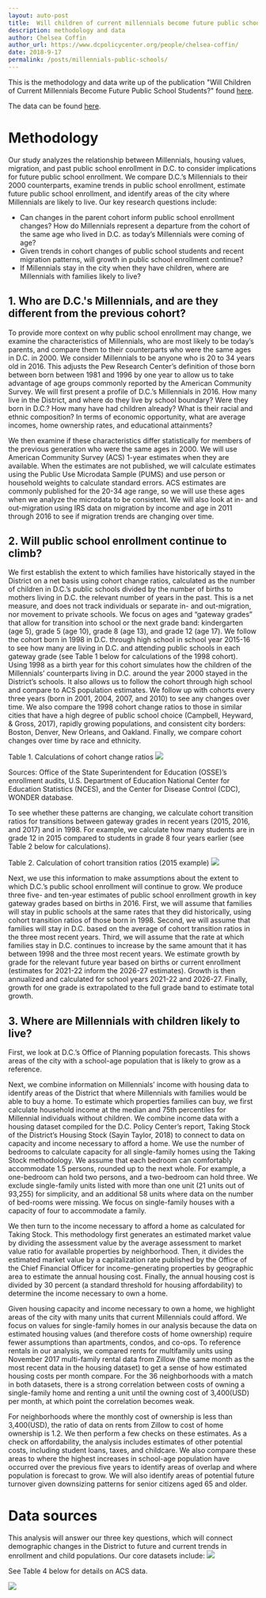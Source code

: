```yaml
---
layout: auto-post
title:  Will children of current millennials become future public school students?
description: methodology and data
author: Chelsea Coffin
author_url: https://www.dcpolicycenter.org/people/chelsea-coffin/
date: 2018-9-17
permalink: /posts/millennials-public-schools/
---
```


This is the methodology and data write up of the publication "Will Children of Current Millennials Become Future Public School Students?" found [here](https://www.dcpolicycenter.org/publications/future-public-school-students-report).

The data can be found <a href="https://DC-Policy-Center.github.io/assets/data-resources/Millennials-public-school-enrollment-select-datasets.xlsx">here</a>.

# Methodology

Our study analyzes the relationship between Millennials,  housing values, migration, and past public school enrollment in D.C. to consider implications for future public school enrollment. We compare D.C.’s Millennials to their 2000 counterparts, examine trends in public school enrollment, estimate future public school enrollment, and identify areas of the city where Millennials are likely to live. Our key research questions include:
-	Can changes in the parent cohort inform public school enrollment changes? How do Millennials represent a departure from the cohort of the same age who lived in D.C. as today’s Millennials were coming of age?
-	Given trends in cohort changes of public school students and recent migration patterns, will growth in public school enrollment continue?
-	If Millennials stay in the city when they have children, where are Millennials with families likely to live?


## 1. Who are D.C.'s Millennials, and are they different from the previous cohort?

To provide more context on why public school enrollment may change, we examine the characteristics of Millennials, who are most likely to be today’s parents, and compare them to their counterparts who were the same ages in D.C. in 2000. We consider Millennials to be anyone who is 20 to 34 years old in 2016. This adjusts the Pew Research Center’s definition of those born between born between 1981 and 1996 by one year to allow us to take advantage of age groups commonly reported by the American Community Survey.  We will first present a profile of D.C.’s Millennials in 2016. How many live in the District, and where do they live by school boundary?  Were they born in D.C.? How many have had children already? What is their racial and ethnic composition? In terms of economic opportunity, what are average incomes, home ownership rates, and educational attainments?


We then examine if these characteristics differ statistically for members of the previous generation who were the same ages in 2000. We will use American Community Survey (ACS) 1-year estimates when they are available. When the estimates are not published, we will calculate estimates using the Public Use Microdata Sample (PUMS) and use person or household weights to calculate standard errors. ACS estimates are commonly published for the 20-34 age range, so we will use these ages when we analyze the microdata to be consistent. We will also look at in- and out-migration using IRS data on migration by income and age  in 2011 through 2016 to see if migration trends are changing over time.

## 2. Will public school enrollment continue to climb?

We first establish the extent to which families have historically stayed in the District on a net basis using cohort change ratios,  calculated as the number of children in D.C.’s public schools divided by the number of births to mothers living in D.C. the relevant number of years in the past. This is a net measure, and does not track individuals or separate in- and out-migration, nor movement to private schools. We focus on ages and “gateway grades” that allow for transition into school or the next grade band: kindergarten (age 5), grade 5 (age 10), grade 8 (age 13), and grade 12 (age 17). We follow the cohort born in 1998 in D.C. through high school in school year 2015-16 to see how many are living in D.C. and attending public schools in each gateway grade (see Table 1 below for calculations of the 1998 cohort). Using 1998 as a birth year for this cohort simulates how the children of the Millennials’ counterparts living in D.C. around the year 2000 stayed in the District’s schools. It also allows us to follow the cohort through high school and compare to ACS population estimates. We follow up with cohorts every three years (born in 2001, 2004, 2007, and 2010) to see any changes over time. We also compare the 1998 cohort change ratios to those in similar cities that have a high degree of public school choice (Campbell, Heyward, & Gross, 2017), rapidly growing populations, and consistent city borders: Boston, Denver, New Orleans, and Oakland.  Finally, we compare cohort changes over time by race and ethnicity.


Table 1. Calculations of cohort change ratios
<img src="https://dc-policy-center.github.io/assets/images/post_images/millennial-epi/method-table-1-epimr.png">

Sources: Office of the State Superintendent for Education (OSSE)’s enrollment audits, U.S. Department of Education National Center for Education Statistics (NCES), and the Center for Disease Control (CDC), WONDER database.


To see whether these patterns are changing, we calculate cohort transition ratios for transitions between gateway grades in recent years (2015, 2016, and 2017) and in 1998. For example, we calculate how many students are in grade 12 in 2015 compared to students in grade 8 four years earlier (see Table 2 below for calculations).


Table 2. Calculation of cohort transition ratios (2015 example)
<img src="https://dc-policy-center.github.io/assets/images/post_images/millennial-epi/method-table-2-epimr.png">


Next, we use this information to make assumptions about the extent to which D.C.’s public school enrollment will continue to grow. We produce three five- and ten-year estimates of public school enrollment growth in key gateway grades based on births in 2016. First, we will assume that families will stay in public schools at the same rates that they did historically, using cohort transition ratios of those born in 1998. Second, we will assume that families will stay in D.C. based on the average of cohort transition ratios in the three most recent years. Third, we will assume that the rate at which families stay in D.C. continues to increase by the same amount that it has between 1998 and the three most recent years. We estimate growth by grade for the relevant future year based on births or current enrollment (estimates for 2021-22 inform the 2026-27 estimates). Growth is then annualized and calculated for school years 2021-22 and 2026-27. Finally, growth for one grade is extrapolated to the full grade band to estimate total growth.

## 3. Where are Millennials with children likely to live?


First, we look at D.C.’s Office of Planning population forecasts. This shows areas of the city with a school-age population that is likely to grow as a reference.


Next, we combine information on Millennials’ income with housing data to identify areas of the District that where Millennials with families would be able to buy a home. To estimate which properties families can buy, we first calculate household income at the median and 75th percentiles for Millennial individuals without children. We combine income data with a housing dataset compiled for the D.C. Policy Center’s report, Taking Stock of the District’s Housing Stock (Sayin Taylor, 2018) to connect to data on capacity and income necessary to afford a home. We use the number of bedrooms to calculate capacity for all single-family homes using the Taking Stock methodology. We assume that each bedroom can comfortably accommodate 1.5 persons, rounded up to the next whole. For example, a one-bedroom can hold two persons, and a two-bedroom can hold three. We exclude single-family units listed with more than one unit (21 units out of 93,255) for simplicity, and an additional 58 units where data on the number of bed-rooms were missing. We focus on single-family houses with a capacity of four to accommodate a family.


We then turn to the income necessary to afford a home as calculated for Taking Stock.  This methodology first generates an estimated market value by dividing the assessment value by the average assessment to market value ratio for available properties by neighborhood. Then, it divides the estimated market value by a capitalization rate published by the Office of the Chief Financial Officer for income-generating properties by geographic area to estimate the annual housing cost. Finally, the annual housing cost is divided by 30 percent (a standard threshold for housing affordability) to determine the income necessary to own a home.  


Given housing capacity and income necessary to own a home, we highlight areas of the city with many units that current Millennials could afford. We focus on values for single-family homes in our analysis because the data on estimated housing values (and therefore costs of home ownership) require fewer assumptions than apartments, condos, and co-ops. To reference rentals in our analysis, we compared rents for multifamily units using November 2017 multi-family rental data from Zillow (the same month as the most recent data in the housing dataset) to get a sense of how estimated housing costs per month compare. For the 36 neighborhoods with a match in both datasets, there is a strong correlation between costs of owning a single-family home and renting a unit until the owning cost of 3,400(USD) per month, at which point the correlation becomes weak.


For neighborhoods where the monthly cost of ownership is less than 3,400(USD), the ratio of data on rents from Zillow to cost of home ownership is 1.2.
We then perform a few checks on these estimates. As a check on affordability, the analysis includes estimates of other potential costs, including student loans, taxes, and childcare. We also compare these areas to where the highest increases in school-age population have occurred over the previous five years to identify areas of overlap and where population is forecast to grow. We will also identify areas of potential future turnover given downsizing patterns for senior citizens aged 65 and older.


# Data sources
This analysis will answer our three key questions, which will connect demographic changes in the District to future and current trends in enrollment and child populations. Our core datasets include:
<img src="https://dc-policy-center.github.io/assets/images/post_images/millennial-epi/method-table-3-epimr.png">

See Table 4 below for details on ACS data.

<img src="https://dc-policy-center.github.io/assets/images/post_images/millennial-epi/method-table-4-epimr.png">
